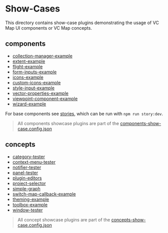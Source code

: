 # Show-Cases

This directory contains show-case plugins demonstrating the usage of VC Map UI components or VC Map concepts.

## components

- [collection-manager-example](./collection-manager-example/README.md)
- [extent-example](./extent-example/README.md)
- [flight-example](./flight-example/README.md)
- [form-inputs-example](./form-inputs-example/README.md)
- [icons-example](./icons-example/README.md)
- [custom-icons-example](./custom-icons-example/README.md)
- [style-input-example](style-input-example/README.md)
- [vector-properties-example](./vector-properties-example/README.md)
- [viewpoint-component-example](./viewpoint-component-example/README.md)
- [wizard-example](./wizard-example/README.md)

For base components see [stories](../../story), which can be run with `npm run story:dev`.

> All components showcase plugins are part of the [components-show-case.config.json](../../config/components-show-case.config.json)

## concepts

- [category-tester](category-tester/README.md)
- [context-menu-tester](./context-menu-tester/README.md)
- [notifier-tester](./notifier-tester/README.md)
- [panel-tester](./panel-tester/README.md)
- [plugin-editors](plugin-editors/README.md)
- [project-selector](project-selector/README.md)
- [simple-graph](simple-graph/README.md)
- [switch-map-callback-example](switch-map-callback-example/README.md)
- [theming-example](./theming-example/README.md)
- [toolbox-example](./toolbox-example/README.md)
- [window-tester](./window-tester/README.md)

> All concept showcase plugins are part of the [concepts-show-case.config.json](../../config/concepts-show-case.config.json)
